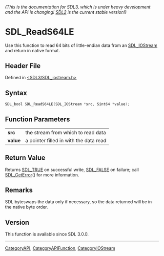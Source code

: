 ###### (This is the documentation for SDL3, which is under heavy development and the API is changing! [SDL2](https://wiki.libsdl.org/SDL2/) is the current stable version!)
# SDL_ReadS64LE

Use this function to read 64 bits of little-endian data from an [SDL_IOStream](SDL_IOStream) and return in native format.

## Header File

Defined in [<SDL3/SDL_iostream.h>](https://github.com/libsdl-org/SDL/blob/main/include/SDL3/SDL_iostream.h)

## Syntax

```c
SDL_bool SDL_ReadS64LE(SDL_IOStream *src, Sint64 *value);

```

## Function Parameters

|               |                                        |
| ------------- | -------------------------------------- |
| **src**       | the stream from which to read data     |
| **value**     | a pointer filled in with the data read |

## Return Value

Returns [SDL_TRUE](SDL_TRUE) on successful write, [SDL_FALSE](SDL_FALSE) on
failure; call [SDL_GetError](SDL_GetError)() for more information.

## Remarks

SDL byteswaps the data only if necessary, so the data returned will be in
the native byte order.

## Version

This function is available since SDL 3.0.0.

----
[CategoryAPI](CategoryAPI), [CategoryAPIFunction](CategoryAPIFunction), [CategoryIOStream](CategoryIOStream)

